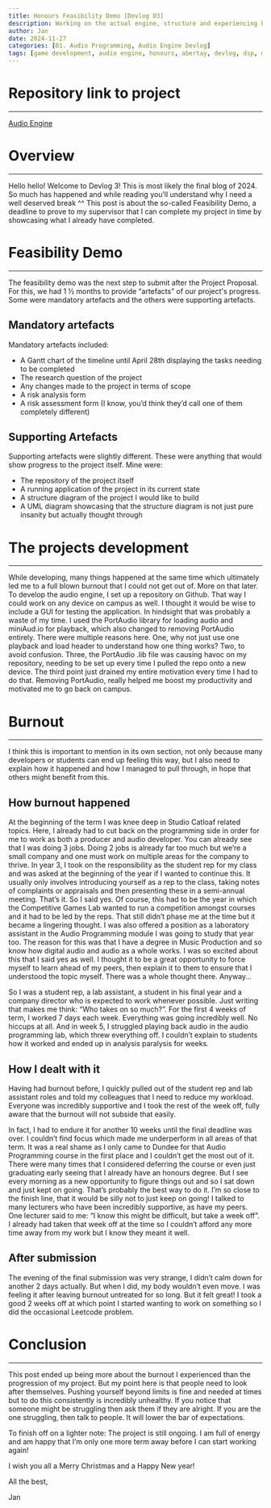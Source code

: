 ```yaml
---
title: Honours Feasibility Demo [Devlog 03]
description: Working on the actual engine, structure and experiencing burnout
author: Jan
date: 2024-11-27
categories: [01. Audio Programming, Audio Engine Devlog]
tags: [game development, audio engine, honours, abertay, devlog, dsp, memory management]
---
```

# Repository link to project
---
[Audio Engine](https://github.com/JanHuss/maginEngineAudio)

# Overview
---
Hello hello! Welcome to Devlog 3! This is most likely the final blog of 2024. So much has happened and while reading you’ll understand why I need a well deserved break ^^
This post is about the so-called Feasibility Demo, a deadline to prove to my supervisor that I can complete my project in time by showcasing what I already have completed. 

# Feasibility Demo
---
The feasibility demo was the next step to submit after the Project Proposal. For this, we had 1 ½ months to provide “artefacts” of our project's progress. Some were mandatory artefacts and the others were supporting artefacts. 

## Mandatory artefacts
Mandatory artefacts included: 
- A Gantt chart of the timeline until April 28th displaying the tasks needing to be completed
- The research question of the project
- Any changes made to the project in terms of scope 
- A risk analysis form
- A risk assessment form (I know, you’d think they’d call one of them completely different)

## Supporting Artefacts
Supporting artefacts were slightly different. These were anything that would show progress to the project itself. Mine were:
- The repository of the project itself 
- A running application of the project in its current state
- A structure diagram of the project I would like to build
- A UML diagram showcasing that the structure diagram is not just pure insanity but actually thought through


# The projects development
---
While developing, many things happened at the same time which ultimately led me to a full blown burnout that I could not get out of. More on that later. 
To develop the audio engine, I set up a repository on Github. That way I could work on any device on campus as well. I thought it would be wise to include a GUI for testing the application. In hindsight that was probably a waste of my time. I used the PortAudio library for loading audio and miniAud.io for playback, which also changed to removing PortAudio entirely. There were multiple reasons here. One, why not just use one playback and load header to understand how one thing works? Two, to avoid confusion. Three, the PortAudio .lib file was causing havoc on my repository, needing to be set up every time I pulled the repo onto a new device. The third point just drained my entire motivation every time I had to do that.
Removing PortAudio, really helped me boost my productivity and motivated me to go back on campus.

# Burnout
---
I think this is important to mention in its own section, not only because many developers or students can end up feeling this way, but I also need to explain how it happened and how I managed to pull through, in hope that others might benefit from this.

## How burnout happened
At the beginning of the term I was knee deep in Studio Catloaf related topics. Here, I already had to cut back on the programming side in order for me to work as both a producer and audio developer. You can already see that I was doing 3 jobs. Doing 2 jobs is already far too much but we’re a small company and one must work on multiple areas for the company to thrive. 
In year 3, I took on the responsibility as the student rep for my class and was asked at the beginning of the year if I wanted to continue this. It usually only involves introducing yourself as a rep to the class, taking notes of complaints or appraisals and then presenting these in a semi-annual meeting. That’s it. So I said yes. Of course, this had to be the year in which the Competitive Games Lab wanted to run a competition amongst courses and it had to be led by the reps. That still didn’t phase me at the time but it became a lingering thought. 
I was also offered a position as a laboratory assistant in the Audio Programming module I was going to study that year too. The reason for this was that I have a degree in Music Production and so know how digital audio and audio as a whole works. I was so excited about this that I said yes as well. I thought it to be a great opportunity to force myself to learn ahead of my peers, then explain it to them to ensure that I understood the topic myself. There was a whole thought there. Anyway…

So I was a student rep, a lab assistant, a student in his final year and a company director who is expected to work whenever possible. Just writing that makes me think: “Who takes on so much?”. For the first 4 weeks of term, I worked 7 days each week. Everything was going incredibly well. No hiccups at all. And in week 5, I struggled playing back audio in the audio programming lab, which threw everything off. I couldn’t explain to students how it worked and ended up in analysis paralysis for weeks. 

## How I dealt with it
Having had burnout before, I quickly pulled out of the student rep and lab assistant roles and told my colleagues that I need to reduce my workload. Everyone was incredibly supportive and I took the rest of the week off, fully aware that the burnout will not subside that easily.

In fact, I had to endure it for another 10 weeks until the final deadline was over. I couldn’t find focus which made me underperform in all areas of that term. It was a real shame as I only came to Dundee for that Audio Programming course in the first place and I couldn’t get the most out of it. 
There were many times that I considered deferring the course or even just graduating early seeing that I already have an honours degree. But I see every morning as a new opportunity to figure things out and so I sat down and just kept on going. That’s probably the best way to do it. I’m so close to the finish line, that it would be silly not to just keep on going! I talked to many lecturers who have been incredibly supportive, as have my peers. One lecturer said to me: “I know this might be difficult, but take a week off”. I already had taken that week off at the time so I couldn’t afford any more time away from my work but I know they meant it well.

## After submission
The evening of the final submission was very strange, I didn’t calm down for another 2 days actually. But when I did, my body wouldn’t even move. I was feeling it after leaving burnout untreated for so long. But it felt great! I took a good 2 weeks off at which point I started wanting to work on something so I did the occasional Leetcode problem.

# Conclusion
---
This post ended up being more about the burnout I experienced than the progression of my project. But my point here is that people need to look after themselves. Pushing yourself beyond limits is fine and needed at times but to do this consistently is incredibly unhealthy.
If you notice that someone might be struggling then ask them if they are alright. If you are the one struggling, then talk to people. It will lower the bar of expectations.

To finish off on a lighter note: The project is still ongoing. I am full of energy and am happy that I’m only one more term away before I can start working again! 

I wish you all a Merry Christmas and a Happy New year!

All the best,

Jan
